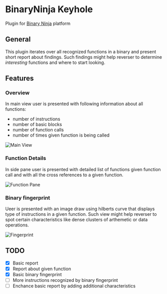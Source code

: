 BinaryNinja Keyhole
====================
Plugin for [Binary Ninja](https://binary.ninja/) platform

## General
This plugin iterates over all recognized functions in a binary and present short report about findings.
Such findings might help reverser to determine _interesting_ functions and where to start looking.

## Features
### Overview
In main view user is presented with following information about all functions:
 - number of instructions
 - number of basic blocks
 - number of function calls
 - number of times given function is being called
 
 ![Main View](https://i.imgur.com/4z1B2jF.png)

### Function Details
In side pane user is presented with detailed list of functions given function call and with all the cross references to a given function.

![Function Pane](https://i.imgur.com/Acvqktp.png)

### Binary fingerprint
Ueer is presented with an image draw using hilberts curve that displays type of instructions in a given function. Such view might help reverser to spot certain characteristics like dense clusters of arthemetic or data operations.

![Fingerprint](https://i.imgur.com/nMxP8AP.png)

## TODO
- [x] Basic report
- [x] Report about given function
- [x] Basic binary fingerprint
- [ ] More instructions recognized by binary fingerprint
- [ ] Enchance basic report by adding additional characteristics
